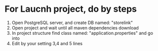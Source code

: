 # For Laucnh project, do by steps
1) Open PostgreSQL server, and create DB named: "storelink"
2) Open project and wait until all maven dependencies download
3) In project structure find class named: "application.properties" and go into
4) Edit by your setting 3,4 and 5 lines
